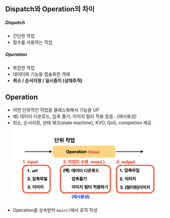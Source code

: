 ## Dispatch와 Operation의 차이
##### Dispatch
- 간단한 작업
- 함수를 사용하는 작업
##### Operation
- 복잡한 작업
- 데이터와 기능을 캡슐화한 객체
- **취소 / 순서지정 / 일시중지 (상태추적)**
## Operation
- 어떤 단위적인 작업을 클래스화해서 기능을 UP
- 예) 데이터 다운로드, 압축 풀기, 이미지 필터 적용 등등.. (재사용성)
- 취소, 순서지정, 상태 체크(state machine), KVO, QoS, completion 제공
![](Swift/동시성%20프로그래밍/Resources/Pasted%20image%2020250119213754.png)
- Operation을 상속받아 `main()`에서 로직 작성
